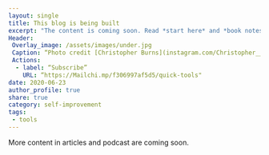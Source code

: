 ```yaml
---
layout: single
title: This blog is being built 
excerpt: "The content is coming soon. Read *start here* and *book notes*, subscribe for updates"
Header: 
 Overlay_image: /assets/images/under.jpg
 Caption: “Photo credit [Christopher Burns](instagram.com/Christopher__burns)”
 Actions:
  - label: “Subscribe”
    URL: “https://Mailchi.mp/f306997af5d5/quick-tools"
date: 2020-06-23
author_profile: true
share: true 
category: self-improvement
tags:
 - tools
---
```


More content in articles and podcast are coming soon. 